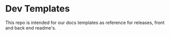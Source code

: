 # Dev Templates
This repo is intended for our docs templates as reference for releases, front and back end readme's.
